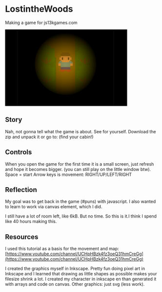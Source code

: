 # LostintheWoods
Making a game for js13kgames.com

![alt text](bigscreenshot.png "Lost in the Woods")


## Story
Nah, not gonna tell what the game is about. See for yourself.
Download the zip and unpack it or go to: <link to js13kgames>
(find your cabin!)

## Controls
When you open the game for the first time it is a small screen, just refresh and hope it becomes bigger. (you can still play on the little window btw).
Space = start
Arrow keys is movement: RIGHT/UP/LEFT/RIGHT

## Reflection
My goal was to get back in the game (#puns) with javascript. I also wanted to learn to work via canvas element, which I did.

I still have a lot of room left, like 6kB. But no time. So this is it.I think I spend like 40 hours making this.

## Resources
I used this tutorial as a basis for the movement and map: [https://www.youtube.com/channel/UCHpHBzk4fz3oeQ31hmCreGg](https://www.youtube.com/channel/UCHpHBzk4fz3oeQ31hmCreGg)

I created the graphics myself in Inkscape. Pretty fun doing pixel art in Inkscape and I learned that drawing as little shapes as possible makes your filesize shrink a lot. I created my character in inkscape en than generated it with arrays and code on canvas. Other graphics: just svg (less work).

